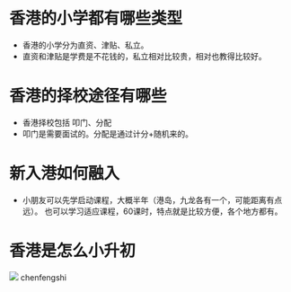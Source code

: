 # 香港的小学都有哪些类型

- 香港的小学分为直资、津贴、私立。
- 直资和津贴是学费是不花钱的，私立相对比较贵，相对也教得比较好。

# 香港的择校途径有哪些

- 香港择校包括 叩门、分配
- 叩门是需要面试的。分配是通过计分+随机来的。

# 新入港如何融入

- 小朋友可以先学启动课程，大概半年（港岛，九龙各有一个，可能距离有点远）。 也可以学习适应课程，60课时，特点就是比较方便，各个地方都有。

# 香港是怎么小升初

![](note/files/Pasted%20image%2020231124100405.png)
chenfengshi
